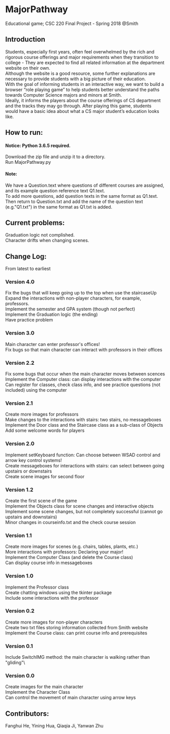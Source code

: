 # MajorPathway
Educational game; CSC 220 Final Project - Spring 2018 @Smith

## Introduction
Students, especially first years, often feel overwhelmed by the rich and rigorous course offerings and major requirements when they transition to college - They are expected to find all related information at the department website on their own.\
Although the website is a good resource, some further explanations are necessary to provide students with a big picture of their education. \
With the goal of informing students in an interactive way, we want to build a browser “role playing game” to help students better understand the paths towards Computer Science majors and minors at Smith. \
Ideally, it informs the players about the course offerings of CS department and the tracks they may go through. After playing this game, students would have a basic idea about what a CS major student’s education looks like.

## How to run:
#### Notice: Python 3.6.5 required.
Download the zip file and unzip it to a directory.\
Run MajorPathway.py
#### Note: 
We have a Question.text where questions of different courses are assigned, and its example question reference text Q1.text. \
To add more questions, add question texts in the same format as Q1.text. \
Then return to Question.txt and add the name of the question text (e.g."Q1.txt") in the same format as Q1.txt is added.

## Current problems:
Graduation logic not complished.\
Character drifts when changing scenes.

## Change Log:
From latest to earliest
### Version 4.0
Fix the bugs that will keep going up to the top when use the staircaseUp\
Expand the interactions with non-player characters, for example, professors.\
Implement the semester and GPA system (though not perfect)\
Implement the Graduation logic (the ending)\
Have practice problem
### Version 3.0
Main character can enter professor's offices!\
Fix bugs so that main character can interact with professors in their offices
### Version 2.2
Fix some bugs that occur when the main character moves between scences\
Implement the Computer class: can display interactions with the computer\
Can register for classes, check class info, and see practice questions (not included) using the computer
### Version 2.1
Create more images for professors\
Make changes to the interactions with stairs: two stairs, no messageboxes\
Implement the Door class and the Staircase class as a sub-class of Objects\
Add some welcome words for players
### Version 2.0
Implement setKeyboard function: Can choose between WSAD control and arrow key control systems!\
Create messageboxes for interactions with stairs: can select between going upstairs or downstairs\
Create scene images for second floor
### Version 1.2
Create the first scene of the game\
Implement the Objects class for scene changes and interactive objects\
Implement some scene changes, but not completely successful (cannot go upstairs and downstairs)\
Minor changes in courseinfo.txt and the check course session
### Version 1.1
Create more images for scenes (e.g. chairs, tables, plants, etc.)\
More interactions with professors: Declaring your major!\
Implement the Computer Class (and delete the Course class)\
Can display course info in messageboxes
### Version 1.0
Implement the Professor class\
Create chatting windows using the tkinter package\
Include some interactions with the professor
### Version 0.2
Create more images for non-player characters\
Create two txt files storing information collected from Smith website\
Implement the Course class: can print course info and prerequisites
### Version 0.1
Include SwitchIMG method: the main character is walking rather than "gliding"\
### Version 0.0
Create images for the main character\
Implement the Character Class\
Can control the movement of main character using arrow keys

## Contributors:
Fanghui He, Yining Hua, Qiaqia Ji, Yanwan Zhu
